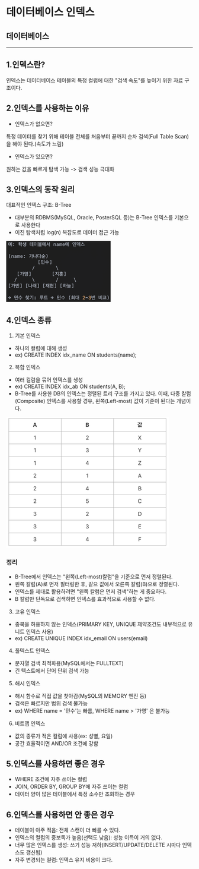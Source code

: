 데이터베이스 인덱스
=============

데이터베이스
---------
-------

## 1.인덱스란?

인덱스는 데이터베이스 테이블의 특정 컬럼에 대한 "검색 속도"를 높이기 위한 자료 구조이다.

## 2.인덱스를 사용하는 이유
* 인덱스가 없으면?

특정 데이터를 찾기 위해 테이블 전체를 처음부터 끝까지 순차 검색(Full Table Scan)을 해야 된다.(속도가 느림)

* 인덱스가 있으면?

원하는 값을 빠르게 탐색 가능 -> 검색 성능 극대화

## 3.인덱스의 동작 원리

대표적인 인덱스 구조: B-Tree
* 대부분의 RDBMS(MySQL, Oracle, PosterSQL 등)는 B-Tree 인덱스를 기본으로 사용한다
* 이진 탐색처럼 log(n) 복잡도로 데이터 접근 가능

![img.png](image/indeximage.png)

## 4.인덱스 종류

1. 기본 인덱스
* 하나의 컬럼에 대해 생성
* ex) CREATE INDEX idx_name ON students(name);

2. 복합 인덱스
* 여러 컬럼을 묶어 인덱스를 생성
* ex) CREATE INDEX idx_ab ON students(A, B);
* B-Tree를 사용한 DB의 인덱스는 정렬된 트리 구조를 가지고 있다. 이때, 다중 칼럼(Composite) 인덱스를 사용할 경우, 왼쪽(Left-most) 값이 기준이 된다는 개념이다.

![img.png](image/indeximage2.png)

### 정리
* B-Tree에서 인덱스는 "왼쪽(Left-most)칼럼"을 기준으로 먼저 정렬된다.
* 왼쪽 칼럼(A)로 먼저 필터링한 후, 같으 값에서 오른쪽 칼럼(B)으로 정렬된다.
* 인덱스를 제대로 활용하려면 "왼쪽 칼럼은 먼저 검색"하는 게 중요하다.
* B 칼럼만 단독으로 검색하면 인덱스를 효과적으로 사용할 수 없다.

3. 고유 인덱스
* 중복을 허용하지 않는 인덱스(PRIMARY KEY, UNIQUE 제약조건도 내부적으로 유니트 인덱스 사용)
* ex) CREATE UNIQUE INDEX idx_email ON users(email)

4. 풀텍스트 인덱스
* 문자열 검색 최적화용(MySQL에서는 FULLTEXT)
* 긴 텍스트에서 단어 단위 검색 가능

5. 해시 인덱스
* 해시 함수로 직접 값을 찾아감(MySQL의 MEMORY 엔진 등)
* 검색은 빠르지만 범위 검색 불가능
* ex) WHERE name = '민수'는 빠름, WHERE name > '가영' 은 불가능

6. 비트맵 인덱스
* 값의 종류가 적은 컬럼에 사용(ex: 성별, 요일)
* 공간 효율적이면 AND/OR 조건에 강함

## 5.인덱스를 사용하면 좋은 경우
* WHERE 조건에 자주 쓰이는 컬럼
* JOIN, ORDER BY, GROUP BY에 자주 쓰이는 컬럼
* 데이터 양이 많은 테이블에서 특정 소수만 조회하는 경우

## 6.인덱스를 사용하면 안 좋은 경우
* 테이블이 아주 적음: 전체 스캔이 더 빠를 수 있다.
* 인덱스의 컬럼의 중보독가 높음(선택도 낮음): 성능 이득이 거의 없다.
* 너무 많은 인덱스를 생성: 쓰기 성능 저하(INSERT/UPDATE/DELETE 시마다 인덱스도 갱신됨)
* 자주 변경되는 컬럼: 인덱스 유지 비용이 크다.